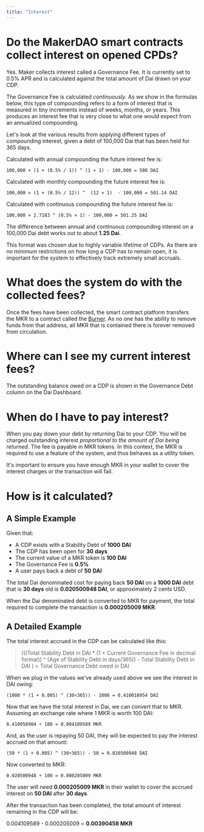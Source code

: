 ```yaml
---
title: "Interest"
---
```


# Do the MakerDAO smart contracts collect interest on opened CPDs?

Yes. Maker collects interest called a Governance Fee. It is currently set to 0.5% APR and is calculated against the total amount of Dai drawn on your CDP.

The Governance Fee is calculated _continuously_. As we show in the formulas below, this type of compounding refers to a form of interest that is measured in tiny increments instead of weeks, months, or years. This produces an interest fee that is very close to what one would expect from an annualized compounding.

Let's look at the various results from applying different types of compounding interest, given a debt of 100,000 Dai that has been held for 365 days.

Calculated with annual compounding the future interest fee is:

`100,000 × (1 + (0.5% / 1)) ^ (1 × 1) - 100,000 = 500 DAI`

Calculated with monthly compounding the future interest fee is:

`100,000 × (1 + (0.5% / 12)) ^  (12 × 1)  - 100,000 = 501.14 DAI`

Calculated with continuous compounding the future interest fee is:

`100,000 × 2.7183 ^ (0.5% × 1) - 100,000 = 501.25 DAI`

The difference between annual and continuous compounding interest on a 100,000 Dai debt works out to about **1.25 Dai**.

This format was chosen due to highly variable lifetime of CDPs. As there are no minimum restrictions on how long a CDP has to remain open, it is important for the system to effectively track extremely small accruals.

# What does the system do with the collected fees?

Once the fees have been collected, the smart contract platform transfers the MKR to a contract called the [Burner](https://etherscan.io/token/0x9f8f72aa9304c8b593d555f12ef6589cc3a579a2). As no one has the ability to remove funds from that address, all MKR that is contained there is forever removed from circulation.

# Where can I see my current interest fees?

The outstanding balance owed on a CDP is shown in the Governance Debt column on the Dai Dashboard.

# When do I have to pay interest?

When you pay down your debt by returning Dai to your CDP. You will be charged outstanding interest *proportional to the amount of Dai being returned*. The fee is payable in MKR tokens. In this context, the MKR is required to use a feature of the system, and thus behaves as a utility token.

It's important to ensure you have enough MKR in your wallet to cover the interest charges or the transaction will fail.

# How is it calculated?

## A Simple Example

Given that:

*   A CDP exists with a Stability Debt of **1000** **DAI**
*   The CDP has been open for **30** **days**
*   The current value of a MKR token is **100** **DAI**
*   The Governance Fee is **0.5%**
*   A user pays back a debt of **50** **DAI**

The total Dai denominated cost for paying back **50 DAI** on a **1000 DAI** debt that is **30 days** old is **0.020500948 DAI**, or approximately 2 cents USD.

When the Dai denominated debt is converted to MKR for payment, the total required to complete the transaction is **0.000205009 MKR**.

## A Detailed Example

The total interest accrued in the CDP can be calculated like this:

> (((Total Stability Debt in DAI * (1 + Current Governance Fee in decimal format)) ^ (Age of Stability Debt in days/365)) - Total Stability Debt in DAI ) = Total Governance Debt owed in DAI

When we plug in the values we've already used above we see the interest in DAI owing:

`(1000 * (1 + 0.005) ^ (30÷365)) - 1000 = 0.410018954 DAI`

Now that we have the total interest in Dai, we can convert that to MKR. Assuming an exchange rate where 1 MKR is worth 100 DAI:

`0.410958904 ÷ 100 = 0.004109589 MKR`

And, as the user is repaying 50 DAI, they will be expected to pay the interest accrued on that amount:

`(50 * (1 + 0.005) ^ (30÷365)) - 50 = 0.020500948 DAI`

Now converted to MKR:

`0.020500948 ÷ 100 = 0.000205009 MKR`

The user will need **0.000205009 MKR** in their wallet to cover the accrued interest on **50 DAI** after **30 days**.

After the transaction has been completed, the total amount of interest remaining in the CDP will be:

0.004109589 - 0.000205009 = **0.00390458 MKR**
